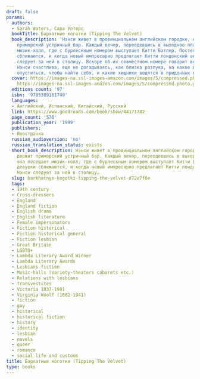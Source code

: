 ```yaml
---
draft: false
params:
  authors:
  - Sarah Waters, Сара Уотерс
  bookTitle: Бархатные коготки (Tipping The Velvet)
  book_description: 'Нэнси живет в провинциальном английском городке, ее отец держит
    приморский устричный бар. Каждый вечер, переодевшись в выходное платье, она посещает
    мюзик-холл, где с бурлескным номером выступает Китти Батлер. Постепенно девушки
    сближаются, и когда новый импресарио предлагает Китти лондонский ангажемент, Нэнси
    следует за ней в столицу. Вскоре об их совместном номере говорит весь Лондон.
    Нэнси счастлива, еще не догадываясь, как близка разлука, на какое дно ей придется
    опуститься, чтобы найти себя, и какие хищники водятся в придонных водах…'
  cover: https://images-na.ssl-images-amazon.com/images/S/compressed.photo.goodreads.com/books/1425892206i/25104465.jpg,
    https://images-na.ssl-images-amazon.com/images/S/compressed.photo.goodreads.com/books/1551514885i/44171782.jpg
  editions count: '97'
  isbn: '9785389161740'
  languages:
  - Английский, Испанский, Китайский, Русский
  link: https://www.goodreads.com/book/show/44171782
  page_count: '576'
  publication_year: '1999'
  publishers:
  - Иностранка
  russian_audioversion: 'no'
  russian_translation_status: exists
  short_book_description: Нэнси живет в провинциальном английском городке, ее отец
    держит приморский устричный бар. Каждый вечер, переодевшись в выходное платье,
    она посещает мюзик-холл, где с бурлескным номером выступает Китти Батлер. Постепенно
    девушки сближаются, и когда новый импресарио предлагает Китти лондонский ангажемент,
    Нэнси следует за ней в столицу…
  slug: barkhatnye-kogotki-tipping-the-velvet-d72e7f6e
  tags:
  - 19th century
  - Cross-dressers
  - England
  - England fiction
  - English drama
  - English literature
  - Female impersonators
  - Fiction historical
  - Fiction historical general
  - Fiction lesbian
  - Great Britain
  - LGBTQ+
  - Lambda Literary Award Winner
  - Lambda Literary Awards
  - Lesbians fiction
  - Music-halls (Variety-theaters cabarets etc.)
  - Relations with lesbians
  - Transvestites
  - Victoria 1837-1901
  - Virginia Woolf (1882-1941)
  - fiction
  - gay
  - historical
  - historical fiction
  - history
  - identity
  - lesbian
  - novels
  - queer
  - romance
  - social life and customs
title: Бархатные коготки (Tipping The Velvet)
type: books
---
```


